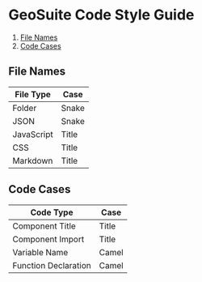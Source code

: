 # GeoSuite Code Style Guide
1. [File Names](#file-names)
2. [Code Cases](#code-cases)

## File Names
| File Type | Case |
|--|--|
| Folder | Snake |
| JSON | Snake |
| JavaScript | Title |
| CSS | Title |
| Markdown | Title |

## Code Cases
| Code Type | Case |
|--|--|
| Component Title | Title |
| Component Import | Title |
| Variable Name | Camel |
| Function Declaration | Camel |

